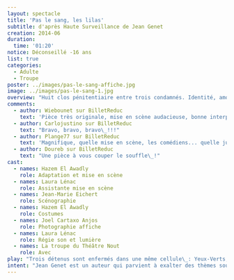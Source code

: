 ```yaml
---
layout: spectacle
title: 'Pas le sang, les lilas'
subtitle: d'après Haute Surveillance de Jean Genet
creation: 2014-06
duration:
  time: '01:20'
notice: Déconseillé -16 ans
list: true
categories:
  - Adulte
  - Troupe
poster: ../images/pas-le-sang-affiche.jpg
image: ../images/pas-le-sang-1.jpg
overview: "Huit clos pénitentiaire entre trois condamnés. Identité, amour, sexualité, à travers les barreaux, le temps s'accomplit «\_comme il est écrit\_»."
comments:
  - author: Wiebounet sur BilletReduc
    text: 'Pièce très originale, mise en scène audacieuse, bonne interprétation.'
  - author: Carlojustino sur BilletReduc
    text: "Bravo, bravo, bravo\_!!!"
  - author: Plange77 sur BilletReduc
    text: 'Magnifique, quelle mise en scène, les comédiens... quelle justesse. '
  - author: Doureb sur BilletReduc
    text: "Une pièce à vous couper le souffle\_!"
cast:
  - names: Hazem El Awadly
    role: Adaptation et mise en scène
  - names: Laura Lénac
    role: Assistante mise en scène
  - names: Jean-Marie Eichert
    role: Scénographie
  - names: Hazem El Awadly
    role: Costumes
  - names: Joel Cartaxo Anjos
    role: Photographie affiche
  - names: Laura Lénac
    role: Régie son et lumière
  - names: La troupe du Théâtre Nout
    role: Avec
play: "Trois détenus sont enfermés dans une même cellule\_: Yeux-Verts, Jules Lefranc et Maurice. Yeux-verts est le plus respecté de la cellule car il est le seul à avoir tué quelqu’un. Il attend son jugement même s’il sait qu’il sera très certainement condamné à mort. Cette peine l’enferme dans une solitude, une rage et un profond malheur qui lui confèrent une certaine dignité. Jules et Maurice sont quant-à-eux condamnés pour des crimes mineurs. Maurice voue une profonde admiration à Yeux-Verts et il est déterminé à devenir comme lui, un grand assassin. Jules, lui, feint de haïr Yeux-verts mais en réalité, il l’idolâtre et devient très rapidement jaloux de Maurice et de sa complicité avec le criminel. Une forte tension naît entre les deux codétenus qui se battent pour obtenir le prestige et la protection de celui qu’ils considèrent comme le maître.\n\nCette œuvre a d’abord été écrite en 1942 sous le nom de _Pour la belle_. Elle a part la suite été modifiée de nombreuses fois avant d’être finalement publiée en 1949. Il s’agit de la première grande expérience d’écriture théâtrale de Jean Genet. L’auteur à écrit cet ouvrage pour lui-même car il était convaincu qu’il finirait sa vie dans un milieu carcéral. En 1967, Jean Genet décide de rejeter sa pièce et lui inflige le sort de «\_pièce mineure\_». Ce n’est qu’en 1985 qu’il se résout à la modifier une dernière fois et à accepter qu’elle soit mise en scène."
intent: "Jean Genet est un auteur qui parvient à exalter des thèmes souvent controversés tel que le mal, l’érotisme et l’homosexualité, grâce à une écriture plutôt raffinée. Il est vrai que la langue de Genet, par sa magnificence et sa justesse, ajoute à ses mécanismes un charme qui le place très au-dessus de toute écriture. C’est pourquoi, en 2006, nous avions mis en scène un de ces poèmes, _Le condamné à mort_.\n\nL’idée aujourd’hui est de pouvoir rendre hommage à l’ancêtre de ce texte, à savoir _Haute Surveillance,_ et d’en faire notre adaptation sous le nom de _Pas le sang, les lilas_.\n\nAvec ce chef-d’œuvre, Jean Genet parvient à livrer les émotions qu’il a vécues en tant qu’homme emprisonné. Contre toute attente, on découvre une forme d’amour personnelle concernant le monde qui englobe la délinquance et l’emprisonnement. En effet, on peut déceler les thèmes qui ont préoccupés Jean Genet durant son séjour en prison\_: l’imaginaire, les relations de force et de pouvoir, la solitude, l’homosexualité, la masculinité, la sensualité, la découverte de l’autre mais aussi de sa propre identité.\n\nPour la scénographie de _Pas le sang, les lilas_, mon parti pris est de situer l’action dans la salle d’eau de la prison (mêlant hammam et salle de sport) et non dans la cellule des prisonniers. Pour garder l’esprit d’un hammam, j’ai choisi que l’espace soit brouillé dans la vapeur et dans la moiteur pour évoquer la sensualité du corps masculin et les désirs profonds.\n\nLa genèse de l’émoi du meurtre, le sentiment de fraternité et de l’inclination homosexuelle sont les éléments majeurs qui m’ont poussé à vouloir révéler comment d’un crime peut naître le goût de la soumission et comment l’étrangeté d’une admiration peut servir de révélateur de l’homosexualité.\n\nLenteur et lourdeur ont été les mots clés pour diriger les comédiens. Il était important pour moi de mettre en évidence ce huit clos dans un temps bien défini."
---
```


